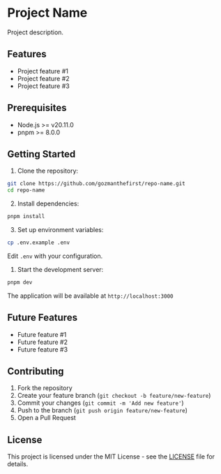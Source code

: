 # Project Name

Project description.

## Features

- Project feature #1
- Project feature #2
- Project feature #3

## Prerequisites

- Node.js >= v20.11.0
- pnpm >= 8.0.0

## Getting Started

1. Clone the repository:

```bash
git clone https://github.com/gozmanthefirst/repo-name.git
cd repo-name
```

2. Install dependencies:

```bash
pnpm install
```

3. Set up environment variables:

```bash
cp .env.example .env
```

Edit `.env` with your configuration.

1. Start the development server:

```bash
pnpm dev
```

The application will be available at `http://localhost:3000`

## Future Features

- Future feature #1
- Future feature #2
- Future feature #3

## Contributing

1. Fork the repository
2. Create your feature branch (`git checkout -b feature/new-feature`)
3. Commit your changes (`git commit -m 'Add new feature'`)
4. Push to the branch (`git push origin feature/new-feature`)
5. Open a Pull Request

## License

This project is licensed under the MIT License - see the [LICENSE](LICENSE) file for details.
